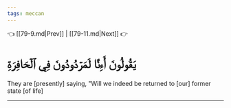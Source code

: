 ```yaml
---
tags: meccan
---
```


👈 [[79-9.md|Prev]] | [[79-11.md|Next]] 👉

# يَقُولُونَ أَءِنَّا لَمَرۡدُودُونَ فِي ٱلۡحَافِرَةِ

They are [presently] saying, "Will we indeed be returned to [our] former state [of life]

---

